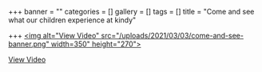 +++
banner = ""
categories = []
gallery = []
tags = []
title = "Come and see what our children experience at kindy"

+++
<a href="https://drive.google.com/file/d/1FRfX1hKV83QS-stYSxzGKnDHAvzIu6Tn/view?usp=sharing"> 
<img alt="View Video" src="/uploads/2021/03/03/come-and-see-banner.png"  width=350" height="270"></a>

<a href="https://drive.google.com/file/d/1FRfX1hKV83QS-stYSxzGKnDHAvzIu6Tn/view?usp=sharing"> View Video </a>